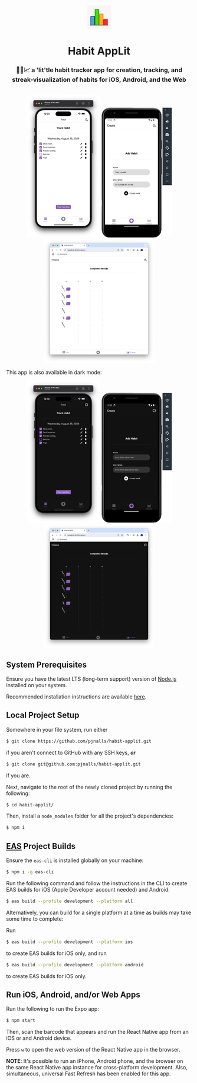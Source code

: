 <div align="center">
  <img alt="icon" src="./assets/images/icon.png" width="64">
</div>

<h1 align="center"> 
  Habit AppLit
</h1>

<h3 align="center">
  📆🔥📈 a 'lit'tle habit tracker app for creation, tracking, and streak-visualization of habits for iOS, Android, and the Web
</h3>

<br/>

<div align="center">
  <img alt="iPhone demo image" src="./assets/images/preview/ios.avif" width="200px">
  <img alt="Android-phone demo image" src="./assets/images/preview/android.avif" width="190px">
  <img alt="Web demo image" src="./assets/images/preview/desktop.avif" width="300px">
</div>

This app is also available in dark mode:

<div align="center">
  <img alt="iPhone demo image" src="./assets/images/preview/ios-dark.avif" width="200px">
  <img alt="Android-phone demo image" src="./assets/images/preview/android-dark.avif" width="190px">
  <img alt="Web demo image" src="./assets/images/preview/desktop-dark.avif" width="300px">
</div>

## System Prerequisites

Ensure you have the latest LTS (long-term support) version of [Node.js](https://nodejs.org/) installed on your system.

Recommended installation instructions are available [here](https://nodejs.org/en/download/package-manager).

## Local Project Setup

Somewhere in your file system, run either

```bash
$ git clone https://github.com/pjnalls/habit-applit.git
```

if you aren't connect to GitHub with any SSH keys, **_or_**

```bash
$ git clone git@github.com:pjnalls/habit-applit.git
```

if you are.

Next, navigate to the root of the newly cloned project by running the following:

```bash
$ cd habit-applit/
```

Then, install a `node_modules` folder for all the project's dependencies:

```bash
$ npm i
```

## [EAS](https://docs.expo.dev/build/introduction/) Project Builds

Ensure the `eas-cli` is installed globally on your machine:

```bash
$ npm i -g eas-cli
```

Run the following command and follow the instructions in the CLI to create EAS builds for iOS (Apple Developer account needed) and Android:

```bash
$ eas build --profile development --platform all
```

Alternatively, you can build for a single platform at a time as builds may take some time to complete:

Run

```bash
$ eas build --profile development --platform ios
```

to create EAS builds for iOS only, and run

```bash
$ eas build --profile development --platform android
```

to create EAS builds for iOS only.

## Run iOS, Android, and/or Web Apps

Run the following to run the Expo app:

```bash
$ npm start
```

Then, scan the barcode that appears and run the React Native app from an iOS or and Android device.

Press `w` to open the web version of the React Native app in the browser.

**NOTE**: It's possible to run an iPhone, Android phone, and the browser on the same React Native app instance for cross-platform development. Also, simultaneous, universal Fast Refresh has been enabled for this app.
